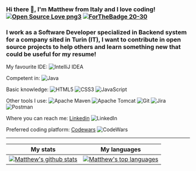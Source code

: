 ### Hi there 👋, I'm Matthew from Italy and I love coding! [![Open Source Love png3](https://badges.frapsoft.com/os/v3/open-source.png?v=103)](https://github.com/ellerbrock/open-source-badges/) [![ForTheBadge 20-30](http://ForTheBadge.com/images/badges/ages-20-30.svg)](http://ForTheBadge.com)

### I work as a Software Developer specialized in Backend system for a company sited in Turin (IT), I want to contribute in open source projects to help others and learn something new that could be useful for my resume!

My favourite IDE: ![IntelliJ IDEA](https://img.shields.io/badge/IntelliJIDEA-000000.svg?style=for-the-badge&logo=intellij-idea&logoColor=white)

Competent in: ![Java](https://img.shields.io/badge/java-%23ED8B00.svg?style=for-the-badge&logo=java&logoColor=white)

Basic knowledge: ![HTML5](https://img.shields.io/badge/html5-%23E34F26.svg?style=for-the-badge&logo=html5&logoColor=white)
                               ![CSS3](https://img.shields.io/badge/css3-%231572B6.svg?style=for-the-badge&logo=css3&logoColor=white)
                               ![JavaScript](https://img.shields.io/badge/javascript-%23323330.svg?style=for-the-badge&logo=javascript&logoColor=%23F7DF1E)
                               
Other tools I use: ![Apache Maven](https://img.shields.io/badge/Apache%20Maven-C71A36?style=for-the-badge&logo=Apache%20Maven&logoColor=white)
                   ![Apache Tomcat](https://img.shields.io/badge/apache%20tomcat-%23F8DC75.svg?style=for-the-badge&logo=apache-tomcat&logoColor=black)
                   ![Git](https://img.shields.io/badge/git-%23F05033.svg?style=for-the-badge&logo=git&logoColor=white)
                   ![Jira](https://img.shields.io/badge/jira-%230A0FFF.svg?style=for-the-badge&logo=jira&logoColor=white)
                   ![Postman](https://img.shields.io/badge/Postman-FF6C37?style=for-the-badge&logo=postman&logoColor=white)
                   
Where you can reach me: [Linkedin](https://www.linkedin.com/in/matteo-inchingolo-9334b31a1/) ![LinkedIn](https://img.shields.io/badge/linkedin-%230077B5.svg?style=for-the-badge&logo=linkedin&logoColor=white)
                   
Preferred coding platform: [Codewars](https://www.codewars.com/users/Matte997) ![CodeWars](https://img.shields.io/badge/Codewars-B1361E?style=for-the-badge&logo=Codewars&logoColor=white)

---

|My stats |My languages |
|---|---|
|[![Matthew's github stats](https://github-readme-stats.vercel.app/api?username=Matte997&theme=blue-green)](https://github.com/anuraghazra/github-readme-stats) |[![Matthew's top languages](https://github-readme-stats.vercel.app/api/top-langs/?username=Matte997&theme=blue-green)](https://github.com/anuraghazra/github-readme-stats) |


